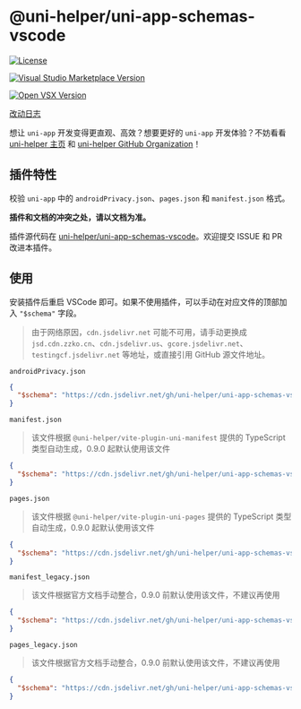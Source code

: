 # @uni-helper/uni-app-schemas-vscode

<!-- ⚠️ 该文件由脚本生成，请勿手动修改 ⚠️ -->

[![License](https://img.shields.io/github/license/uni-helper/uni-app-schemas-vscode?label=License&color=brightgreen)](https://github.com/uni-helper/uni-app-schemas-vscode/blob/main/LICENSE)

[![Visual Studio Marketplace Version](https://img.shields.io/visual-studio-marketplace/v/uni-helper.uni-app-schemas-vscode?label=VS%20Marketplace&color=brightgreen)](https://marketplace.visualstudio.com/items?itemName=uni-helper.uni-app-schemas-vscode)

[![Open VSX Version](https://img.shields.io/open-vsx/v/uni-helper/uni-app-schemas-vscode?label=Open%20VSX&color=brightgreen)](https://open-vsx.org/extension/uni-helper/uni-app-schemas-vscode)

[改动日志](https://github.com/uni-helper/uni-app-schemas-vscode/blob/main/CHANGELOG.md)

想让 `uni-app` 开发变得更直观、高效？想要更好的 `uni-app` 开发体验？不妨看看 [uni-helper 主页](https://uni-helper.js.org) 和 [uni-helper GitHub Organization](https://github.com/uni-helper)！

## 插件特性

校验 `uni-app` 中的 `androidPrivacy.json`、`pages.json` 和 `manifest.json` 格式。

**插件和文档的冲突之处，请以文档为准。**

插件源代码在 [uni-helper/uni-app-schemas-vscode](https://github.com/uni-helper/uni-app-schemas-vscode)。欢迎提交 ISSUE 和 PR 改进本插件。

## 使用

安装插件后重启 VSCode 即可。如果不使用插件，可以手动在对应文件的顶部加入 `"$schema"` 字段。

> 由于网络原因，`cdn.jsdelivr.net` 可能不可用，请手动更换成 `jsd.cdn.zzko.cn`、`cdn.jsdelivr.us`、`gcore.jsdelivr.net`、`testingcf.jsdelivr.net` 等地址，或直接引用 GitHub 源文件地址。

`androidPrivacy.json`

```json
{
  "$schema": "https://cdn.jsdelivr.net/gh/uni-helper/uni-app-schemas-vscode/schemas/androidPrivacy.json"
}
```

`manifest.json`

> 该文件根据 `@uni-helper/vite-plugin-uni-manifest` 提供的 TypeScript 类型自动生成，0.9.0 起默认使用该文件

```json
{
  "$schema": "https://cdn.jsdelivr.net/gh/uni-helper/uni-app-schemas-vscode/schemas/manifest.json"
}
```

`pages.json`

> 该文件根据 `@uni-helper/vite-plugin-uni-pages` 提供的 TypeScript 类型自动生成，0.9.0 起默认使用该文件

```json
{
  "$schema": "https://cdn.jsdelivr.net/gh/uni-helper/uni-app-schemas-vscode/schemas/pages.json"
}
```

`manifest_legacy.json`

> 该文件根据官方文档手动整合，0.9.0 前默认使用该文件，不建议再使用

```json
{
  "$schema": "https://cdn.jsdelivr.net/gh/uni-helper/uni-app-schemas-vscode/schemas/manifest_legacy.json"
}
```

`pages_legacy.json`

> 该文件根据官方文档手动整合，0.9.0 前默认使用该文件，不建议再使用

```json
{
  "$schema": "https://cdn.jsdelivr.net/gh/uni-helper/uni-app-schemas-vscode/schemas/pages_legacy.json"
}
```
